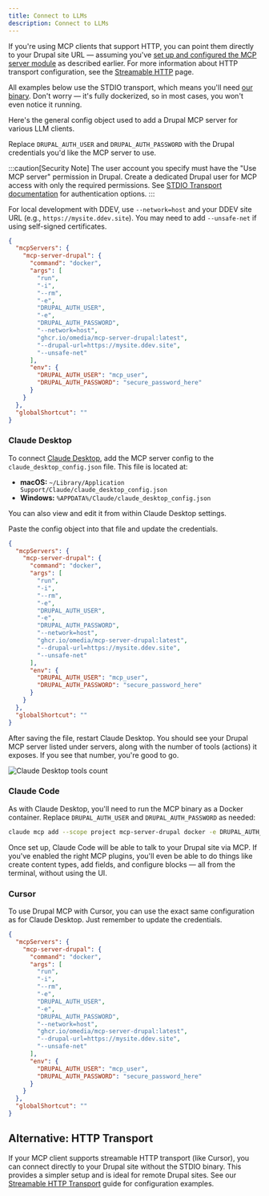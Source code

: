```yaml
---
title: Connect to LLMs
description: Connect to LLMs
---
```


If you're using MCP clients that support HTTP, you can point them directly to your Drupal site URL — assuming you've [set up and configured the MCP server module](/en/mcp-server/setup-configure/) as described earlier. For more information about HTTP transport configuration, see the [Streamable HTTP](/en/mcp-server/streamable-http) page.

All examples below use the STDIO transport, which means you'll need [our binary](/en/developers/stdio-binary/). Don't worry — it's fully dockerized, so in most cases, you won't even notice it running.

Here's the general config object used to add a Drupal MCP server for various LLM clients.

Replace `DRUPAL_AUTH_USER` and `DRUPAL_AUTH_PASSWORD` with the Drupal credentials you'd like the MCP server to use.

:::caution[Security Note]
The user account you specify must have the "Use MCP server" permission in Drupal. Create a dedicated Drupal user for MCP access with only the required permissions. See [STDIO Transport documentation](/en/mcp-server/stdio-transport/#authentication) for authentication options.
:::

For local development with DDEV, use `--network=host` and your DDEV site URL (e.g., `https://mysite.ddev.site`). You may need to add `--unsafe-net` if using self-signed certificates.

```json
{
  "mcpServers": {
    "mcp-server-drupal": {
      "command": "docker",
      "args": [
        "run",
        "-i",
        "--rm",
        "-e",
        "DRUPAL_AUTH_USER",
        "-e",
        "DRUPAL_AUTH_PASSWORD",
        "--network=host",
        "ghcr.io/omedia/mcp-server-drupal:latest",
        "--drupal-url=https://mysite.ddev.site",
        "--unsafe-net"
      ],
      "env": {
        "DRUPAL_AUTH_USER": "mcp_user",
        "DRUPAL_AUTH_PASSWORD": "secure_password_here"
      }
    }
  },
  "globalShortcut": ""
}
```

### Claude Desktop

To connect [Claude Desktop](https://claude.ai/download), add the MCP server config to the `claude_desktop_config.json` file. This file is located at:

- **macOS:** `~/Library/Application Support/Claude/claude_desktop_config.json`
- **Windows:** `%APPDATA%/Claude/claude_desktop_config.json`

You can also view and edit it from within Claude Desktop settings.

Paste the config object into that file and update the credentials.

```json
{
  "mcpServers": {
    "mcp-server-drupal": {
      "command": "docker",
      "args": [
        "run",
        "-i",
        "--rm",
        "-e",
        "DRUPAL_AUTH_USER",
        "-e",
        "DRUPAL_AUTH_PASSWORD",
        "--network=host",
        "ghcr.io/omedia/mcp-server-drupal:latest",
        "--drupal-url=https://mysite.ddev.site",
        "--unsafe-net"
      ],
      "env": {
        "DRUPAL_AUTH_USER": "mcp_user",
        "DRUPAL_AUTH_PASSWORD": "secure_password_here"
      }
    }
  },
  "globalShortcut": ""
}
```

After saving the file, restart Claude Desktop. You should see your Drupal MCP server listed under servers, along with the number of tools (actions) it exposes. If you see that number, you're good to go.

![Claude Desktop tools count](/images/claude-tools.png)

### Claude Code

As with Claude Desktop, you'll need to run the MCP binary as a Docker container. Replace `DRUPAL_AUTH_USER` and `DRUPAL_AUTH_PASSWORD` as needed:

```bash
claude mcp add --scope project mcp-server-drupal docker -e DRUPAL_AUTH_USER=mcp_user -e DRUPAL_AUTH_PASSWORD=secure_password_here -- run -i --rm -e DRUPAL_AUTH_USER -e DRUPAL_AUTH_PASSWORD --network=host ghcr.io/omedia/mcp-server-drupal:latest --drupal-url=https://mysite.ddev.site --unsafe-net
```

Once set up, Claude Code will be able to talk to your Drupal site via MCP. If you've enabled the right MCP plugins, you'll even be able to do things like create content types, add fields, and configure blocks — all from the terminal, without using the UI.

### Cursor

To use Drupal MCP with Cursor, you can use the exact same configuration as for Claude Desktop. Just remember to update the credentials.

```json
{
  "mcpServers": {
    "mcp-server-drupal": {
      "command": "docker",
      "args": [
        "run",
        "-i",
        "--rm",
        "-e",
        "DRUPAL_AUTH_USER",
        "-e",
        "DRUPAL_AUTH_PASSWORD",
        "--network=host",
        "ghcr.io/omedia/mcp-server-drupal:latest",
        "--drupal-url=https://mysite.ddev.site",
        "--unsafe-net"
      ],
      "env": {
        "DRUPAL_AUTH_USER": "mcp_user",
        "DRUPAL_AUTH_PASSWORD": "secure_password_here"
      }
    }
  },
  "globalShortcut": ""
}
```

## Alternative: HTTP Transport

If your MCP client supports streamable HTTP transport (like Cursor), you can connect directly to your Drupal site without the STDIO binary. This provides a simpler setup and is ideal for remote Drupal sites. See our [Streamable HTTP Transport](/en/mcp-server/streamable-http/) guide for configuration examples.